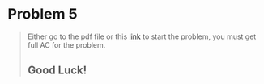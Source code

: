 # Problem 5
> Either go to the pdf file or this [link](https://dmoj.ca/problem/mwc15c4p1) to start the problem, you must get full AC for the problem.
> ## Good Luck!
